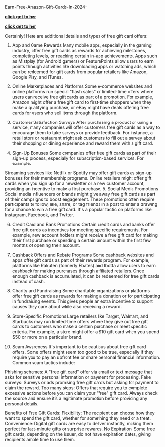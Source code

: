 Earn-Free-Amazon-Gift-Cards-In-2024-

**[click get to her](https://shorturl.at/5WeGm)**


**[click get to her](https://shorturl.at/5WeGm)**


Certainly! Here are additional details and types of free gift card offers:

1. App and Game Rewards
Many mobile apps, especially in the gaming industry, offer free gift cards as rewards for achieving milestones, completing levels, or reaching certain in-app achievements. Apps such as Mistplay (for Android gamers) or FeaturePoints allow users to earn points through activities like downloading apps or watching ads, which can be redeemed for gift cards from popular retailers like Amazon, Google Play, and iTunes.

2. Online Marketplaces and Platforms
Some e-commerce websites and online platforms run special "flash sales" or limited-time offers where users can receive free gift cards as part of a promotion. For example, Amazon might offer a free gift card to first-time shoppers when they make a qualifying purchase, or eBay might have deals offering free cards for users who sell items through the platform.

3. Customer Satisfaction Surveys
After purchasing a product or using a service, many companies will offer customers free gift cards as a way to encourage them to take surveys or provide feedback. For instance, a retail store or restaurant might ask customers to fill out a survey about their shopping or dining experience and reward them with a gift card.

4. Sign-Up Bonuses
Some companies offer free gift cards as part of their sign-up process, especially for subscription-based services. For example:

Streaming services like Netflix or Spotify may offer gift cards as sign-up bonuses for their membership programs.
Online retailers might offer gift cards when you sign up for a newsletter or a new customer account, providing an incentive to make a first purchase.
5. Social Media Promotions
Social media influencers or brands might give away free gift cards as part of their campaigns to boost engagement. These promotions often require participants to follow, like, share, or tag friends in a post to enter a drawing for a chance to win a free gift card. It's a popular tactic on platforms like Instagram, Facebook, and Twitter.

6. Credit Card and Bank Promotions
Certain credit cards and banks offer free gift cards as incentives for meeting specific requirements. For example, new account holders might receive a free gift card for making their first purchase or spending a certain amount within the first few months of opening their account.

7. Cashback Offers and Rebate Programs
Some cashback websites and apps offer gift cards as part of their rewards program. For example, platforms like Rakuten (formerly Ebates) and Ibotta allow users to earn cashback for making purchases through affiliated retailers. Once enough cashback is accumulated, it can be redeemed for free gift cards instead of cash.

8. Charity and Fundraising
Some charitable organizations or platforms offer free gift cards as rewards for making a donation or for participating in fundraising events. This gives people an extra incentive to support causes they care about while also receiving a reward.

9. Store-Specific Promotions
Large retailers like Target, Walmart, and Starbucks may run limited-time offers where they give out free gift cards to customers who make a certain purchase or meet specific criteria. For example, a store might offer a $10 gift card when you spend $50 or more on a particular brand.

10. Scam Awareness
It's important to be cautious about free gift card offers. Some offers might seem too good to be true, especially if they require you to pay an upfront fee or share personal financial information. Common scam tactics include:

Phishing schemes: A "free gift card" offer via email or text message that asks for sensitive personal information or payment for processing.
Fake surveys: Surveys or ads promising free gift cards but asking for payment to claim the reward.
Too many steps: Offers that require you to complete excessive actions before you can claim your "free" gift card.
Always check the source and ensure it’s a legitimate promotion before providing any personal details.

Benefits of Free Gift Cards:
Flexibility: The recipient can choose how they want to spend the gift card, whether for something they need or a treat.
Convenience: Digital gift cards are easy to deliver instantly, making them perfect for last-minute gifts or surprise rewards.
No Expiration: Some free gift cards, depending on the issuer, do not have expiration dates, giving recipients ample time to use them.
